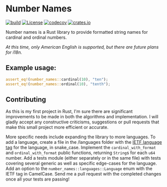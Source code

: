 # Number Names

[![build](https://github.com/calteran/number_names_rs/actions/workflows/build.yml/badge.svg?branch=main)](https://github.com/calteran/number_names_rs/actions/workflows/build.yml)
[![License](https://img.shields.io/badge/License-Apache%202.0-blue.svg)](https://opensource.org/licenses/Apache-2.0)
[![codecov](https://codecov.io/gh/calteran/number_names_rs/branch/main/graph/badge.svg?token=WVBHQ5O0MX)](https://codecov.io/gh/calteran/number_names_rs)
[![crates.io](https://img.shields.io/crates/v/number-names)](https://img.shields.io/crates/v/number-names)

Number names is a Rust library to provide formatted string names for cardinal and ordinal numbers.

*At this time, only American English is supported, but there are future plans for i18n.*

## Example usage:

 ```rust
assert_eq!(number_names::cardinal(10), "ten");
assert_eq!(number_names::ordinal(10), "tenth");
 ```

## Contributing

As this is my first project in Rust, I'm sure there are significant improvements to be made in both the algorithms
and implementation.  I will gladly accept any constructive criticisms, suggestions or pull requests that make
this small project more efficient or accurate.

More specific needs include expanding the library to more languages.  To add a language, create a file in the
/languages folder with the [IETF language tag](https://en.wikipedia.org/wiki/IETF_language_tag) for the language,
in snake_case.  Implement the `cardinal_with_format` and `ordinal_with_format` public functions, returning `String`s
for each `u64` number.  Add a tests module (either separately or in the same file) with tests covering several generic
as well as specific edge-cases for the language.  Add an option to the `number_names::languages::Language` enum with
the IETF tag in CamelCase.  Send me a pull request with the completed changes once all your tests are passing!

